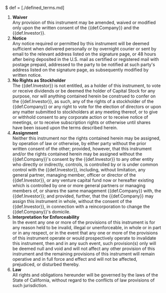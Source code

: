 $ def = [./defined_terms.md]

1. **Waiver**  
Any provision of this instrument may be amended, waived or modified only upon the written consent of the {{def.Company}} and the {{def.Investor}}.
2. **Notice**  
Any notice required or permitted by this instrument will be deemed sufficient when delivered personally or by overnight courier or sent by email to the relevant address listed on the signature page, or 48 hours after being deposited in the U.S. mail as certified or registered mail with postage prepaid, addressed to the party to be notified at such party's address listed on the signature page, as subsequently modified by written notice.
3. **No Rights as Stockholder**  
The {{def.Investor}} is not entitled, as a holder of this instrument, to vote or receive dividends or be deemed the holder of Capital Stock for any purpose, nor will anything contained herein be construed to confer on the {{def.Investor}}, as such, any of the rights of a stockholder of the {{def.Company}} or any right to vote for the election of directors or upon any matter submitted to stockholders at any meeting thereof, or to give or withhold consent to any corporate action or to receive notice of meetings, or to receive subscription rights or otherwise until shares have been issued upon the terms described herein.  
4. **Assignment**  
Neither this instrument nor the rights contained herein may be assigned, by operation of law or otherwise, by either party without the prior written consent of the other; provided, however, that this instrument and/or the rights contained herein may be assigned without the {{def.Company}}'s consent by the {{def.Investor}} to any other entity who directly or indirectly, controls, is controlled by or is under common control with the {{def.Investor}}, including, without limitation, any general partner, managing member, officer or director of the {{def.Investor}}, or any venture capital fund now or hereafter existing which is controlled by one or more general partners or managing members of, or shares the same management {{def.Company}} with, the {{def.Investor}}; and provided, further, that the {{def.Company}} may assign this instrument in whole, without the consent of the {{def.Investor}}, in connection with a reincorporation to change the {{def.Company}}'s domicile.  
5. **Interpretation for Enforceability**  
In the event any one or more of the provisions of this instrument is for any reason held to be invalid, illegal or unenforceable, in whole or in part or in any respect, or in the event that any one or more of the provisions of this instrument operate or would prospectively operate to invalidate this instrument, then and in any such event, such provision(s) only will be deemed null and void and will not affect any other provision of this instrument and the remaining provisions of this instrument will remain operative and in full force and effect and will not be affected, prejudiced, or disturbed thereby.  
6. **Law**  
All rights and obligations hereunder will be governed by the laws of the State of California, without regard to the conflicts of law provisions of such jurisdiction.